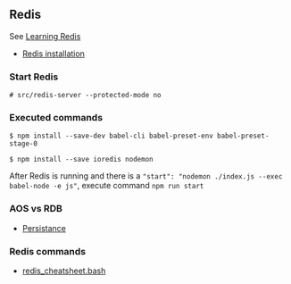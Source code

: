 ## Redis

See [Learning Redis](https://www.linkedin.com/learning/learning-redis)

- [Redis installation](https://redis.io/download)

### Start Redis

`# src/redis-server --protected-mode no`

### Executed commands

`$ npm install --save-dev babel-cli babel-preset-env babel-preset-stage-0`

`$ npm install --save ioredis nodemon`

After Redis is running and there is a `"start": "nodemon ./index.js --exec babel-node -e js"`, execute command `npm run start`

### AOS vs RDB

- [Persistance](https://redis.io/topics/persistence)

### Redis commands

- [redis_cheatsheet.bash](https://gist.github.com/LeCoupa/1596b8f359ad8812c7271b5322c30946)